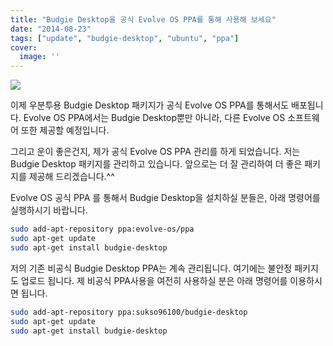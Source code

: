 ```yaml
---
title: "Budgie Desktop을 공식 Evolve OS PPA를 통해 사용해 보세요"
date: "2014-08-23"
tags: ["update", "budgie-desktop", "ubuntu", "ppa"]
cover:
  image: ''
---
```

![]("https://sukso96100.github.io/blogimgs/evolve-os-ppa.png")

이제 우분투용 Budgie Desktop 패키지가 공식 Evolve OS PPA를 통해서도 배포됩니다.
Evolve OS PPA에서는 Budgie Desktop뿐만 아니라, 다른 Evolve OS 소프트웨어 또한 제공할 예정입니다.

그리고 운이 좋은건지, 제가 공식 Evolve OS PPA 관리를 하게 되었습니다. 저는 Budgie Desktop 패키지를 관리하고 있습니다.
앞으로는 더 잘 관리하여 더 좋은 패키지를 제공해 드리겠습니다.^^

Evolve OS 공식 PPA 를 통해서 Budgie Desktop을 설치하실 분들은, 아래 명령어를 실행하시기 바랍니다.

```bash
sudo add-apt-repository ppa:evolve-os/ppa
sudo apt-get update
sudo apt-get install budgie-desktop
```

저의 기존 비공식 Budgie Desktop PPA는 계속 관리됩니다. 여기에는 불안정 패키지도 업로드 됩니다.
제 비공식 PPA사용을 여전히 사용하실 분은 아래 명령어를 이용하시면 됩니다.

```bash
sudo add-apt-repository ppa:sukso96100/budgie-desktop
sudo apt-get update
sudo apt-get install budgie-desktop
```
